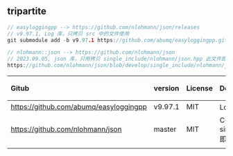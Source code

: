 





## tripartite





```cpp
// easyloggingpp --> https://github.com/nlohmann/json/releases
// v9.97.1, Log 库，只拷贝 src 中的文件使用
git submodule add -b v9.97.1 https://github.com/abumq/easyloggingpp.git ./tripartite/easyloggingpp

// nlohmann::json --> https://github.com/nlohmann/json
// 2023.09.05, json 库，只用拷贝 single_include/nlohmann/json.hpp 此文件即可
https://github.com/nlohmann/json/blob/develop/single_include/nlohmann/json.hpp

```



| Gitub                                  | version | License | Describe                                                  | 初次引入时间 |
| :------------------------------------- | :------ | :------ | :-------------------------------------------------------- | :----------- |
| https://github.com/abumq/easyloggingpp | v9.97.1 | MIT     | Log 库，仅拷贝 src 下面源文件                             | 2023.09.05   |
| https://github.com/nlohmann/json       | master  | MIT     | C++ json 库，仅拷贝 single_include/nlohmann/json.hpp 即可 | 2023.09.05   |
|                                        |         |         |                                                           |              |

